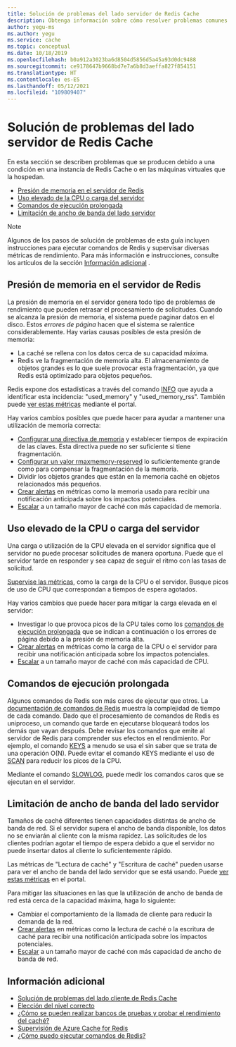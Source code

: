```yaml
---
title: Solución de problemas del lado servidor de Redis Cache
description: Obtenga información sobre cómo resolver problemas comunes del lado servidor con Azure Cache for Redis, como la presión de memoria, un uso elevado de la CPU, los comandos de larga duración o las limitaciones de ancho de banda.
author: yegu-ms
ms.author: yegu
ms.service: cache
ms.topic: conceptual
ms.date: 10/18/2019
ms.openlocfilehash: b0a912a3023ba6d8504d5856d5a45a93d0dc9488
ms.sourcegitcommit: ce9178647b9668bd7e7a6b8d3aeffa827f854151
ms.translationtype: HT
ms.contentlocale: es-ES
ms.lasthandoff: 05/12/2021
ms.locfileid: "109809407"
---
```

# <a name="troubleshoot-azure-cache-for-redis-server-side-issues"></a>Solución de problemas del lado servidor de Redis Cache

En esta sección se describen problemas que se producen debido a una condición en una instancia de Redis Cache o en las máquinas virtuales que la hospedan.

- [Presión de memoria en el servidor de Redis](#memory-pressure-on-redis-server)
- [Uso elevado de la CPU o carga del servidor](#high-cpu-usage-or-server-load)
- [Comandos de ejecución prolongada](#long-running-commands)
- [Limitación de ancho de banda del lado servidor](#server-side-bandwidth-limitation)

> [!NOTE]
> Algunos de los pasos de solución de problemas de esta guía incluyen instrucciones para ejecutar comandos de Redis y supervisar diversas métricas de rendimiento. Para más información e instrucciones, consulte los artículos de la sección [Información adicional](#additional-information) .
>

## <a name="memory-pressure-on-redis-server"></a>Presión de memoria en el servidor de Redis

La presión de memoria en el servidor genera todo tipo de problemas de rendimiento que pueden retrasar el procesamiento de solicitudes. Cuando se alcanza la presión de memoria, el sistema puede paginar datos en el disco. Estos _errores de página_ hacen que el sistema se ralentice considerablemente. Hay varias causas posibles de esta presión de memoria:

- La caché se rellena con los datos cerca de su capacidad máxima.
- Redis ve la fragmentación de memoria alta. El almacenamiento de objetos grandes es lo que suele provocar esta fragmentación, ya que Redis está optimizado para objetos pequeños.

Redis expone dos estadísticas a través del comando [INFO](https://redis.io/commands/info) que ayuda a identificar esta incidencia: "used_memory" y "used_memory_rss". También puede [ver estas métricas](cache-how-to-monitor.md#view-metrics-with-azure-monitor-metrics-explorer) mediante el portal.

Hay varios cambios posibles que puede hacer para ayudar a mantener una utilización de memoria correcta:

- [Configurar una directiva de memoria](cache-configure.md#maxmemory-policy-and-maxmemory-reserved) y establecer tiempos de expiración de las claves. Esta directiva puede no ser suficiente si tiene fragmentación.
- [Configurar un valor rmaxmemory-reserved](cache-configure.md#maxmemory-policy-and-maxmemory-reserved) lo suficientemente grande como para compensar la fragmentación de la memoria.
- Dividir los objetos grandes que están en la memoria caché en objetos relacionados más pequeños.
- [Crear alertas](cache-how-to-monitor.md#alerts) en métricas como la memoria usada para recibir una notificación anticipada sobre los impactos potenciales.
- [Escalar](cache-how-to-scale.md) a un tamaño mayor de caché con más capacidad de memoria.

## <a name="high-cpu-usage-or-server-load"></a>Uso elevado de la CPU o carga del servidor

Una carga o utilización de la CPU elevada en el servidor significa que el servidor no puede procesar solicitudes de manera oportuna. Puede que el servidor tarde en responder y sea capaz de seguir el ritmo con las tasas de solicitud.

[Supervise las métricas](cache-how-to-monitor.md#view-metrics-with-azure-monitor-metrics-explorer), como la carga de la CPU o el servidor. Busque picos de uso de CPU que correspondan a tiempos de espera agotados.

Hay varios cambios que puede hacer para mitigar la carga elevada en el servidor:

- Investigar lo que provoca picos de la CPU tales como los [comandos de ejecución prolongada](#long-running-commands) que se indican a continuación o los errores de página debido a la presión de memoria alta.
- [Crear alertas](cache-how-to-monitor.md#alerts) en métricas como la carga de la CPU o el servidor para recibir una notificación anticipada sobre los impactos potenciales.
- [Escalar](cache-how-to-scale.md) a un tamaño mayor de caché con más capacidad de CPU.

## <a name="long-running-commands"></a>Comandos de ejecución prolongada

Algunos comandos de Redis son más caros de ejecutar que otros. La [documentación de comandos de Redis](https://redis.io/commands) muestra la complejidad de tiempo de cada comando. Dado que el procesamiento de comandos de Redis es uniproceso, un comando que tarde en ejecutarse bloqueará todos los demás que vayan después. Debe revisar los comandos que emite al servidor de Redis para comprender sus efectos en el rendimiento. Por ejemplo, el comando [KEYS](https://redis.io/commands/keys) a menudo se usa el sin saber que se trata de una operación O(N). Puede evitar el comando KEYS mediante el uso de [SCAN](https://redis.io/commands/scan) para reducir los picos de la CPU.

Mediante el comando [SLOWLOG](https://redis.io/commands/slowlog), puede medir los comandos caros que se ejecutan en el servidor.

## <a name="server-side-bandwidth-limitation"></a>Limitación de ancho de banda del lado servidor

Tamaños de caché diferentes tienen capacidades distintas de ancho de banda de red. Si el servidor supera el ancho de banda disponible, los datos no se enviarán al cliente con la misma rapidez. Las solicitudes de los clientes podrían agotar el tiempo de espera debido a que el servidor no puede insertar datos al cliente lo suficientemente rápido.

Las métricas de "Lectura de caché" y "Escritura de caché" pueden usarse para ver el ancho de banda del lado servidor que se está usando. Puede [ver estas métricas](cache-how-to-monitor.md#view-metrics-with-azure-monitor-metrics-explorer) en el portal.

Para mitigar las situaciones en las que la utilización de ancho de banda de red está cerca de la capacidad máxima, haga lo siguiente:

- Cambiar el comportamiento de la llamada de cliente para reducir la demanda de la red.
- [Crear alertas](cache-how-to-monitor.md#alerts) en métricas como la lectura de caché o la escritura de caché para recibir una notificación anticipada sobre los impactos potenciales.
- [Escalar](cache-how-to-scale.md) a un tamaño mayor de caché con más capacidad de ancho de banda de red.

## <a name="additional-information"></a>Información adicional

- [Solución de problemas del lado cliente de Redis Cache](cache-troubleshoot-client.md)
- [Elección del nivel correcto](cache-overview.md#choosing-the-right-tier)
- [¿Cómo se pueden realizar bancos de pruebas y probar el rendimiento del caché?](cache-management-faq.md#how-can-i-benchmark-and-test-the-performance-of-my-cache)
- [Supervisión de Azure Cache for Redis](cache-how-to-monitor.md)
- [¿Cómo puedo ejecutar comandos de Redis?](cache-development-faq.md#how-can-i-run-redis-commands)
